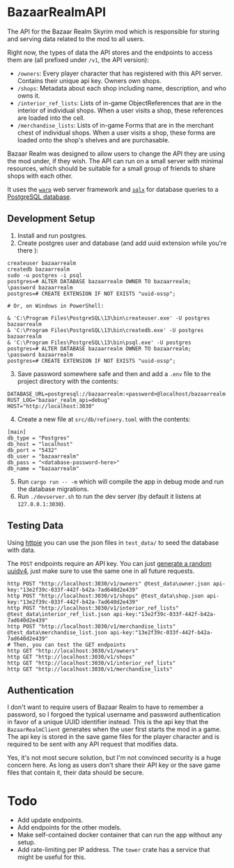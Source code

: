 # BazaarRealmAPI
The API for the Bazaar Realm Skyrim mod which is responsible for storing and
serving data related to the mod to all users.

Right now, the types of data the API stores and the endpoints to access them
are (all prefixed under `/v1`, the API version):

* `/owners`: Every player character that has registered with this API server.
   Contains their unique api key. Owners own shops.
* `/shops`: Metadata about each shop including name, description, and who owns
   it.
* `/interior_ref_lists`: Lists of in-game ObjectReferences that are in the
   interior of individual shops. When a user visits a shop, these references
   are loaded into the cell.
* `/merchandise_lists`: Lists of in-game Forms that are in the merchant chest
   of individual shops. When a user visits a shop, these forms are loaded
   onto the shop's shelves and are purchasable.

Bazaar Realm was designed to allow users to change the API they are using the
mod under, if they wish. The API can run on a small server with minimal
resources, which should be suitable for a small group of friends to share
shops with each other.

It uses the [`warp`](https://crates.io/crates/warp) web server framework and
[`sqlx`](https://crates.io/crates/sqlx) for database queries to a [PostgreSQL
database](https://www.postgresql.org).

## Development Setup

1. Install and run postgres.
2. Create postgres user and database (and add uuid extension while you're there 
   ):
```
createuser bazaarrealm
createdb bazaarrealm
sudo -u postgres -i psql
postgres=# ALTER DATABASE bazaarrealm OWNER TO bazaarrealm;
\password bazaarrealm
postgres=# CREATE EXTENSION IF NOT EXISTS "uuid-ossp";

# Or, on Windows in PowerShell:

& 'C:\Program Files\PostgreSQL\13\bin\createuser.exe' -U postgres bazaarrealm
& 'C:\Program Files\PostgreSQL\13\bin\createdb.exe' -U postgres bazaarrealm
& 'C:\Program Files\PostgreSQL\13\bin\psql.exe' -U postgres
postgres=# ALTER DATABASE bazaarrealm OWNER TO bazaarrealm;
\password bazaarrealm
postgres=# CREATE EXTENSION IF NOT EXISTS "uuid-ossp";
```
3. Save password somewhere safe and then and add a `.env` file to the project 
   directory with the contents:
```
DATABASE_URL=postgresql://bazaarrealm:<password>@localhost/bazaarrealm
RUST_LOG="bazaar_realm_api=debug"
HOST="http://localhost:3030"
```
4. Create a new file at `src/db/refinery.toml` with the contents:
```
[main]
db_type = "Postgres"
db_host = "localhost"
db_port = "5432"
db_user = "bazaarrealm"
db_pass = "<database-password-here>"
db_name = "bazaarrealm"
```
5. Run `cargo run -- -m` which will compile the app in debug mode and run the 
   database migrations.
6. Run `./devserver.sh` to run the dev server (by default it listens at 
   `127.0.0.1:3030`).

## Testing Data

Using [httpie](https://httpie.org/) you can use the json files in
`test_data/` to seed the database with data.

The `POST` endpoints require an API key. You can just [generate a random
uuidv4](https://www.uuidgenerator.net/version4), just make sure to use the
same one in all future requests.

```
http POST "http://localhost:3030/v1/owners" @test_data\owner.json api-key:"13e2f39c-033f-442f-b42a-7ad640d2e439"
http POST "http://localhost:3030/v1/shops" @test_data\shop.json api-key:"13e2f39c-033f-442f-b42a-7ad640d2e439"
http POST "http://localhost:3030/v1/interior_ref_lists" @test_data\interior_ref_list.json api-key:"13e2f39c-033f-442f-b42a-7ad640d2e439"
http POST "http://localhost:3030/v1/merchandise_lists" @test_data\merchandise_list.json api-key:"13e2f39c-033f-442f-b42a-7ad640d2e439"
# Then, you can test the GET endpoints
http GET "http://localhost:3030/v1/owners"
http GET "http://localhost:3030/v1/shops"
http GET "http://localhost:3030/v1/interior_ref_lists"
http GET "http://localhost:3030/v1/merchandise_lists"
```

## Authentication

I don't want to require users of Bazaar Realm to have to remember a password,
so I forgoed the typical username and password authentication in favor of a
unique UUID identifier instead. This is the api key that the
`BazaarRealmClient` generates when the user first starts the mod in a game.
The api key is stored in the save game files for the player character and is
required to be sent with any API request that modifies data.

Yes, it's not most secure solution, but I'm not convinced security is a huge
concern here. As long as users don't share their API key or the save game
files that contain it, their data should be secure.

# Todo

* Add update endpoints.
* Add endpoints for the other models.
* Make self-contained docker container that can run the app without any setup.
* Add rate-limiting per IP address. The `tower` crate has a service that might 
  be useful for this.